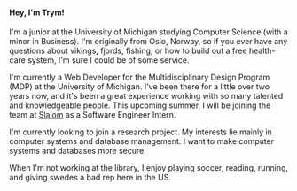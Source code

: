 #### Hey, I'm Trym!
I'm a junior at the University of Michigan studying Computer Science (with a minor in Business). I'm originally from Oslo, Norway, so if you ever have any questions about vikings, fjords, fishing, or how to build out a free health-care system, I'm sure I could be of some service.

I'm currently a Web Developer for the Multidisciplinary Design Program (MDP) at the University of Michigan. I've been there for a little over two years now, and it's been a great experience working with so many talented and knowledgeable people. This upcoming summer, I will be joining the team at [Slalom](https://www.slalom.com/) as a Software Engineer Intern. 

I'm currently looking to join a research project. My interests lie mainly in computer systems and database management. I want to make computer systems and databases more secure.

When I'm not working at the library, I enjoy playing soccer, reading, running, and giving swedes a bad rep here in the US.

<!-- and raising awareness to unbeknownst americans on all the ways in which Norway is clearly better than Sweden. -->

<!-- #whosgonnacarrytheboats -->

<!-- or hodling for dear life. -->

